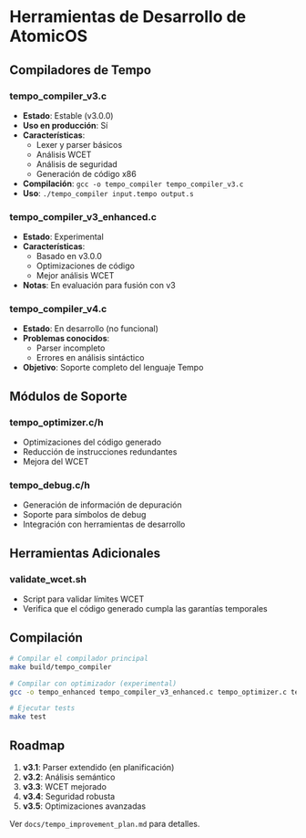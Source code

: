 # Herramientas de Desarrollo de AtomicOS

## Compiladores de Tempo

### tempo_compiler_v3.c
- **Estado**: Estable (v3.0.0)
- **Uso en producción**: Sí
- **Características**: 
  - Lexer y parser básicos
  - Análisis WCET
  - Análisis de seguridad
  - Generación de código x86
- **Compilación**: `gcc -o tempo_compiler tempo_compiler_v3.c`
- **Uso**: `./tempo_compiler input.tempo output.s`

### tempo_compiler_v3_enhanced.c
- **Estado**: Experimental
- **Características**: 
  - Basado en v3.0.0
  - Optimizaciones de código
  - Mejor análisis WCET
- **Notas**: En evaluación para fusión con v3

### tempo_compiler_v4.c
- **Estado**: En desarrollo (no funcional)
- **Problemas conocidos**: 
  - Parser incompleto
  - Errores en análisis sintáctico
- **Objetivo**: Soporte completo del lenguaje Tempo

## Módulos de Soporte

### tempo_optimizer.c/h
- Optimizaciones del código generado
- Reducción de instrucciones redundantes
- Mejora del WCET

### tempo_debug.c/h
- Generación de información de depuración
- Soporte para símbolos de debug
- Integración con herramientas de desarrollo

## Herramientas Adicionales

### validate_wcet.sh
- Script para validar límites WCET
- Verifica que el código generado cumpla las garantías temporales

## Compilación

```bash
# Compilar el compilador principal
make build/tempo_compiler

# Compilar con optimizador (experimental)
gcc -o tempo_enhanced tempo_compiler_v3_enhanced.c tempo_optimizer.c tempo_debug.c

# Ejecutar tests
make test
```

## Roadmap

1. **v3.1**: Parser extendido (en planificación)
2. **v3.2**: Análisis semántico
3. **v3.3**: WCET mejorado
4. **v3.4**: Seguridad robusta
5. **v3.5**: Optimizaciones avanzadas

Ver `docs/tempo_improvement_plan.md` para detalles.